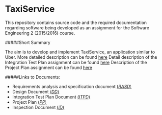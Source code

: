 # TaxiService
This repository contains source code and the required documentation regarding software being developed as an assignment for the Software Engineering 2 (2015/2016) course.

#####Short Summary

The aim is to develop and implement TaxiService, an application similar to Uber. 
More detailed description can be found [here](https://github.com/milica13629/SW2015/blob/master/Assignments%201%20and%202%20(RASD%20and%20DD).pdf)
Detail description of the Integration Test Plan assignment can be found [here](https://github.com/milica13629/SW2015/blob/master/Assignment%204%20-%20integration%20test%20plan.pdf)
Description of the Project Plan assignment can be found [here](https://github.com/milica13629/SW2015/blob/master/Assignment%205%20-%20Project%20Plan.pdf)

#####Links to Documents:
+ Requirements analysis and specification document [(*RASD*)](https://github.com/milica13629/SW2015/blob/master/Deliveries/RASD%20myTaxiService%20-%20final%20v2.0.pdf)
+ Design Document [(*DD*)](https://github.com/milica13629/SW2015/blob/master/Deliveries/DD%20myTaxiService%20v2.0.pdf)
+ Integration Test Plan Document [(*ITPD*)](https://github.com/milica13629/SW2015/blob/master/Deliveries/Integration%20Test%20Plan%20Document%20-%20final.pdf)
+ Project Plan [(*PP*)](https://github.com/milica13629/SW2015/blob/master/Deliveries/Project%20Plan%20myTaxiService%20v1.0.pdf)
+ Inspection Document [(*ID*)](https://github.com/milica13629/SW2015/blob/master/Deliveries/Inspection%20document%20v1.0.pdf)